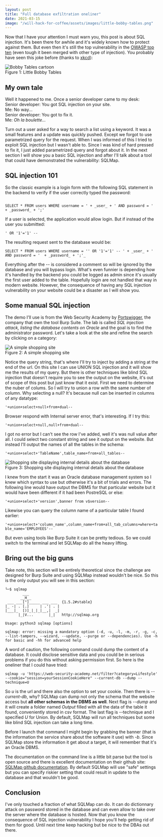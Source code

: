 ```yaml
---
layout: post
title: "Full database exfiltration oneliner"
date: 2021-03-15
image: "/will-hack-for-coffee/assets/images/little-bobby-tables.png"
---
```


Now that I have your attention I must warn you, this post is about SQL injection. It's been there for awhile and it's widely known how to protect against them. But even then it's still the top vulnerability in the [OWASP top ten](https://owasp.org/www-project-top-ten/) (even tough it been merged with other type of injection). You probably have seen this joke before (thanks to [xkcd](https://xkcd.com)):

![Bobby Tables cartoon](/will-hack-for-coffee/assets/images/little-bobby-tables.png)\
Figure 1: Little Bobby Tables

## My own tale

Well it happened to me. Once a senior developer came to my desk:\
Senior developer: You got SQL injection on your site.\
Me: No way...\
Senior developer: You got to fix it.\
Me: _Oh la boulette..._

Turn out a user asked for a way to search a list using a keyword. It was a small features and a update was quickly pushed. Except we forgot to use parametrized query for the request. When I was informed of this I tried to exploit SQL injection but I wasn't able to. Since I was kind of hard pressed to fix it, I just added parametrized query and forgot about it. In the next section I will show you a basic SQL injection and after I'll talk about a tool that could have demonstrated the vulnerability: SQLMap.

## SQL injection 101

So the classic example is a login form with the following SQL statement in the backend to verify if the user correctly typed the password:
````

SELECT * FROM users WHERE username = ' + _user_ + ' AND password = '  + _password_ + ';' 

````

If a user is selected, the application would allow login. But if instead of the user you submitted:

``' OR '1'='1' --``

The resulting request sent to the database would be:

````
SELECT * FROM users WHERE username = '' OR '1'='1' -- ' + _user_ + ' AND password = '  + _password_ + ';'_ 
````

Everything after the -- is considered a comment so will be ignored by the database and you will bypass login. What's even funnier is depending how it's handled by the backend you could be logged as admin since it's usually the first user added to the table. Hopefully login are not handled that way in modern website. However, the consequence of having any  SQL injection vulnerability on your website could be a disaster as I will show you.

## Some manual SQL injection

 The demo I'll use is from the Web Security Academy by [Portswigger](https://portswigger.net/web-security), the company that own the tool Burp Suite. The lab is called _SQL injection attack, listing the database contents on Oracle_  and the goal is to find the administrator password. Let's take a look at the site and refine the search by clicking on a category:

![A simple shopping site](/will-hack-for-coffee/assets/images/sqli-demo1.png)\
Figure 2: A simple shopping site

Notice the query string, that's where I'll try to inject by adding a string at the end of the url. On this site I can use UNION SQL injection and it will show me the results of my query. But there is other techniques like blind SQL injection that doesn't require you to see the output on the website, it's out of scope of this post but just know that it exist. First we need to determine the nuber of colums. So I will try to union a row with the same number of column. Why selecting a null? It's because null can be inserted in columns of any datatype:

``'+union+select+null+from+dual--``

Browser respond with Internal server error, that's interesting. If I try this:

``'+union+select+null,null+from+dual--``

I got no error but I can't see the row I've added, well it's was null value after all. I could select two constant string and see it output on the website. But instead I'll output the names of all the tables in the schema:

``'+union+select+'TableName',table_name+from+all_tables--``

![Shopping site displaying internal details about the database](/will-hack-for-coffee/assets/images/sqli-demo2.png)\
Figure 3: Shopping site displaying internal details about the database

I knew from the start it was an Oracle database management system so I knew which syntax to use but otherwise it's a bit of trials and errors. The following line would have output the DBMS for that particular website but it would have been different if it had been PostreSQL or else:

``'+union+select+'version',banner from v$version--``

Likewise you can query the column name of a particular table I found earlier:

``'+union+select+'column_name',column_name+from+all_tab_columns+where+table_name='EMPLOYEES'--``

But even using tools like Burp Suite it can be pretty tedious. So we could switch to the terminal and let SQLMap do all the heavy lifting.

## Bring out the big guns

Take note, this section will be entirely theoretical since the challenge are designed for Burp Suite and using SQLMap instead wouldn't be nice. So this is the only output you will see in this section:

````
└─$ sqlmap
        ___
       __H__
 ___ ___["]_____ ___ ___  {1.5.2#stable}                                                           
|_ -| . [.]     | .'| . |                                                                          
|___|_  [)]_|_|_|__,|  _|                                                                          
      |_|V...       |_|   http://sqlmap.org                                                        

Usage: python3 sqlmap [options]

sqlmap: error: missing a mandatory option (-d, -u, -l, -m, -r, -g, -c, --list-tampers, --wizard, --update, --purge or --dependencies). Use -h for basic and -hh for advanced help

````
A word of caution, the following command could dump the content of a database. It could disclose sensitive data and you could be in serious problems if you do this without asking permission first. So here is the oneliner that I could have tried:

``sqlmap -u 'https://web-security-academy.net/filter?category=Lifestyle' --cookie="session=yourSessionCookieHere" --current-db --dump --technique=U`` 

So _u_ is the url and there also the option to set your cookie. Then there is _--current-db_, why? SQLMap can dump not only the schema that the website access but **all other schemas in the DBMS as well**. Next flag is _--dump_ and it will create a folder named _Output_ filled with all the data of the table it found, conveniently stored in csv format. The last flag is --technique and I specified _U_ for Union. By default, SQLMap will run all techniques but some like blind SQL injection can take a long time.

Before I launch that command I might begin by grabbing the banner (that is the information the service share about the software it use) with _-b_. Since SQLMap store the information it get about a target, it will remember that it's an Oracle DBMS.

The documentation on the command line is a little bit parse but the tool is open source and there is excellent documentation on their github site:
[SQLMap github documentation](https://github.com/sqlmapproject/sqlmap/wiki/Features). By default SQLMap will use "safe" settings but you can specify riskier setting that could result in update to the database and that wouldn't be good.

## Conclusion

 I've only touched a fraction of what SQLMap can do. It can do dictionnary attack on password stored in the database and can even allow to take over the server where the database is hosted. Now that you know the consequence of SQL injection vulnerability I hope you'll help getting rid of them for good. Until next time keep hacking but be nice to the DBAs out there.